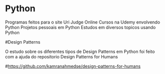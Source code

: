 # Python
Programas feitos para o site Uri Judge Online
Cursos na Udemy envolvendo Python
Projetos pessoais em Python
Estudos em diversos topicos usando Python

#Design Patterns

O estudo sobre os diferentes tipos de Design Patterns em Python foi feito com a ajuda do repositorio Design Patterns for Humans

#https://github.com/kamranahmedse/design-patterns-for-humans
